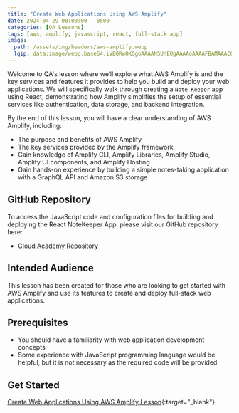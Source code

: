 ```yaml
---
title: "Create Web Applications Using AWS Amplify"
date: 2024-04-29 08:00:00 - 0500
categories: [QA Lessons]
tags: [aws, amplify, javascript, react, full-stack app]
image: 
  path: /assets/img/headers/aws-amplify.webp
  lqip: data:image/webp;base64,iVBORw0KGgoAAAANSUhEUgAAAAoAAAAFBAMAAACOSmBbAAAALVBMVEUEXdsCXNwlaMArabsDXdwTY898in2HiXQSYdAVZdBDeLE8c7YTY9IBXN4BXN32BPqEAAAAIElEQVQIHWNgYBBkAAJGZQEg6ZreAiQ9Vx8Bkiz3HBgAKdYEUCStpF8AAAAASUVORK5CYII=
---
```


Welcome to QA's lesson where we’ll explore what AWS Amplify is and the key services and features it provides to help you build and deploy your web applications. We will specifically walk through creating a `Note Keeper` app using React, demonstrating how Amplify simplifies the setup of essential services like authentication, data storage, and backend integration. 

By the end of this lesson, you will have a clear understanding of AWS Amplify, including:
- The purpose and benefits of AWS Amplify
- The key services provided by the Amplify framework
- Gain knowledge of Amplify CLI, Amplify Libraries, Amplify Studio, Amplify UI components, and Amplify Hosting
- Gain hands-on experience by building a simple notes-taking application with a GraphQL API and Amazon S3 storage

## GitHub Repository
To access the JavaScript code and configuration files for building and deploying the React NoteKeeper App, please visit our GitHub repository here:
- <a href="https://github.com/cloudacademy/create-web-applications-using-aws-amplify" target="_blank">Cloud Academy Repository</a>

## Intended Audience
This lesson has been created for those who are looking to get started with AWS Amplify and use its features to create and deploy full-stack web applications.

## Prerequisites
- You should have a familiarity with web application development concepts
- Some experience with JavaScript programming language would be helpful, but it is not necessary as the required code will be provided

## Get Started
[Create Web Applications Using AWS Amplify Lesson](https://cloudacademy.com/course/create-web-applications-using-aws-amplify-1/introduction-15042024201555/){:target="_blank"}